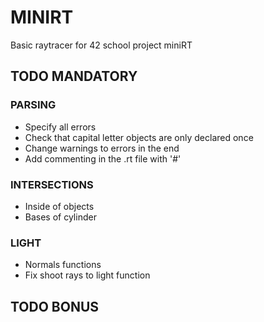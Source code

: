 # MINIRT

Basic raytracer for 42 school project miniRT

## TODO MANDATORY

### PARSING
- Specify all errors
- Check that capital letter objects are only declared once
- Change warnings to errors in the end
- Add commenting in the .rt file with '#'

### INTERSECTIONS
- Inside of objects
- Bases of cylinder

### LIGHT
- Normals functions
- Fix shoot rays to light function

## TODO BONUS
